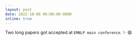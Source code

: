 ```yaml
---
layout: post
date: 2022-10-06 06:00:00-0000
inline: true
---
```


Two long papers got accepted at `EMNLP main conference`. :sparkles: :smile: 